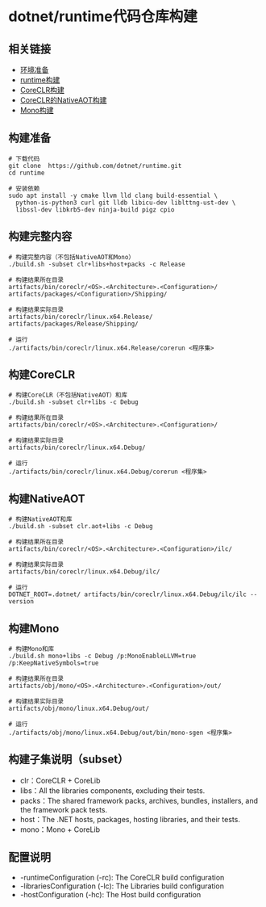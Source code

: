 # dotnet/runtime代码仓库构建

## 相关链接

- [环境准备](https://github.com/dotnet/runtime/blob/main/docs/workflow/requirements/linux-requirements.md)
- [runtime构建](https://github.com/dotnet/runtime/blob/main/docs/workflow/README.md)
- [CoreCLR构建](https://github.com/dotnet/runtime/blob/main/docs/workflow/building/coreclr/README.md)
- [CoreCLR的NativeAOT构建](https://github.com/dotnet/runtime/blob/main/docs/workflow/building/coreclr/nativeaot.md)
- [Mono构建](https://github.com/dotnet/runtime/tree/main/docs/workflow/building/mono)

## 构建准备

```shell
# 下载代码
git clone  https://github.com/dotnet/runtime.git
cd runtime

# 安装依赖
sudo apt install -y cmake llvm lld clang build-essential \
  python-is-python3 curl git lldb libicu-dev liblttng-ust-dev \
  libssl-dev libkrb5-dev ninja-build pigz cpio
```

## 构建完整内容

```shell
# 构建完整内容（不包括NativeAOT和Mono）
./build.sh -subset clr+libs+host+packs -c Release

# 构建结果所在目录
artifacts/bin/coreclr/<OS>.<Architecture>.<Configuration>/
artifacts/packages/<Configuration>/Shipping/

# 构建结果实际目录
artifacts/bin/coreclr/linux.x64.Release/
artifacts/packages/Release/Shipping/

# 运行
./artifacts/bin/coreclr/linux.x64.Release/corerun <程序集>
```

## 构建CoreCLR

```shell
# 构建CoreCLR（不包括NativeAOT）和库
./build.sh -subset clr+libs -c Debug

# 构建结果所在目录
artifacts/bin/coreclr/<OS>.<Architecture>.<Configuration>/

# 构建结果实际目录
artifacts/bin/coreclr/linux.x64.Debug/

# 运行
./artifacts/bin/coreclr/linux.x64.Debug/corerun <程序集>
```

## 构建NativeAOT

```shell
# 构建NativeAOT和库
./build.sh -subset clr.aot+libs -c Debug

# 构建结果所在目录
artifacts/bin/coreclr/<OS>.<Architecture>.<Configuration>/ilc/

# 构建结果实际目录
artifacts/bin/coreclr/linux.x64.Debug/ilc/

# 运行
DOTNET_ROOT=.dotnet/ artifacts/bin/coreclr/linux.x64.Debug/ilc/ilc --version
```

## 构建Mono

```shell
# 构建Mono和库
./build.sh mono+libs -c Debug /p:MonoEnableLLVM=true /p:KeepNativeSymbols=true

# 构建结果所在目录
artifacts/obj/mono/<OS>.<Architecture>.<Configuration>/out/

# 构建结果实际目录
artifacts/obj/mono/linux.x64.Debug/out/

# 运行
./artifacts/obj/mono/linux.x64.Debug/out/bin/mono-sgen <程序集>
```

## 构建子集说明（subset）

- clr：CoreCLR + CoreLib
- libs：All the libraries components, excluding their tests.
- packs：The shared framework packs, archives, bundles, installers, and the framework pack tests.
- host：The .NET hosts, packages, hosting libraries, and their tests.
- mono：Mono + CoreLib

## 配置说明

- -runtimeConfiguration (-rc): The CoreCLR build configuration
- -librariesConfiguration (-lc): The Libraries build configuration
- -hostConfiguration (-hc): The Host build configuration
